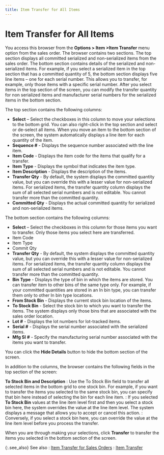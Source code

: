 ```yaml
---
title: Item Transfer for All Items
---
```


# Item Transfer for All Items


You access this browser from the **Options 
 &gt; Item &gt;Item Transfer** menu option from the sales order. The  browser contains two sections. The top section displays all committed  serialized and non-serialized items from the sales order. The bottom section  contains details of the serialized and non-serialized items. For example,  if you select a serialized item in the top section that has a committed  quantity of 5, the bottom section displays five line items – one for each  serial number. This allows you to transfer, for example, only those items  with a specific serial number. After you select items in the top section  of the screen, you can modify the transfer quantity for non serialized  items and manufacturer serial numbers for the serialized items in the  bottom section.


The top section contains the following columns:

- **Select**  – Select the checkboxes in this column to move your selections to the  bottom grid. You can also right-click in the top section and select or  de-select all items. When you move an item to the bottom section of the  screen, the system automatically displays a line item for each quantity  of the item.
- **Sequence 
 #** - Displays the sequence number associated with the line item.
- **Item 
 Code** - Displays the item code for the items that qualify for a  transfer.
- **Item 
 Type** - Displays the symbol that indicates the item type.
- **Item 
 Description** - Displays the description of the items.
- **Transfer 
 Qty** - By default, the system displays the committed quantity value,  but you can override this with a lesser value for non-serialized items.  For serialized items, the transfer quantity column displays the sum of  all selected serial numbers and is not editable. You cannot transfer more  than the committed quantity.
- **Committed 
 Qty** - Displays the actual committed quantity for serialized and  non-serialized items.



The bottom section contains the following columns:

- **Select**  – Select the checkboxes in this column for those items you want to transfer.  Only those items you select here are transferred.
- Item  Code
- Item  Type
- Commit  Qty
- **Transfer 
 Qty** - By default, the system displays the committed quantity value,  but you can override this with a lesser value for non-serialized items.  For serialized items, the transfer quantity column displays the sum of  all selected serial numbers and is not editable. You cannot transfer more  than the committed quantity.
- **Bin 
 Type** - Displays the type of bin in which the items are stored.  You can transfer item to other bins of the same type only. For example,  if your committed quantities are stored in an In bin type, you can transfer  them only to other In bin type locations.
- **From 
 Stock Bin** - Displays the current stock bin location of the items.
- **To 
 Stock Bin** - Select the stock bin to which you want to transfer  the items. The system displays only those bins that are associated with  the sales order location.
- **Lot 
 #** - Displays the lot numbers for lot-tracked items.
- **Serial 
 #** - Displays the serial number associated with the serialized items.
- **Mfg 
 Sl** **#** - Specify the manufacturing  serial number associated with the items you want to transfer.



You can click the **Hide Details**  button to hide the bottom section of the screen.


In addition to the columns, the browser contains the following fields  in the top section of the screen:


**To Stock Bin and Description**
: Use the To Stock Bin field to transfer all selected  items in the bottom grid to one stock bin. For example, if you want to  transfer the items you selected to the same stock bin, you can specify  that bin here instead of selecting the bin for each line item.
: If you selected **To 
 Stock Bin** values at the line item level first and then you select  a stock bin here, the system overrides the value at the line item level.  The system displays a message that allows you to accept or cancel this  action.
: Conversely, if you select a stock bin here, you  can override the value at the line item level before you process the transfer.


When you are through making your selections, click **Transfer**  to transfer the items you selected in the bottom section of the screen.


{:.see_also}
See also
: [Item  Transfer for Sales Orders]({{site.sp_baseurl}}/misc/item_transfer_for_sales_orders_sal.html)
: [Item  Transfer]({{site.sp_baseurl}}/sales-docs/docs-profile/options/items/item_transfer_items_option_sales_contents.html)
